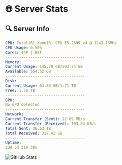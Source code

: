 # 🌐 Server Stats
## 🔍 Server Info
```yaml
CPU: Intel(R) Xeon(R) CPU E5-2699 v4 @ 1243.15MHz
CPU Usage: 0.50%
Cores: 44P | 88T
-----------------------------------
Memory:
Current Usage: 145.79 GB/503.74 GB
Available: 354.52 GB
-----------------------------------
Disk:
Current Usage: 63.88 GB/1.71 TB
Free: 1.56 TB
-----------------------------------
GPU:
No GPU detected
-----------------------------------
Network:
Current Transfer (Sent): 12.89 MB/s
Current Transfer (Received): 103.84 KB/s
Total Sent: 36.63 TB
Total Received: 317.42 GB
-----------------------------------
Uptime:
23d 5h 31m 30s
```
![GitHub Stats](https://img.shields.io/badge/Updated-2025-03-31_02:54:19-blue)